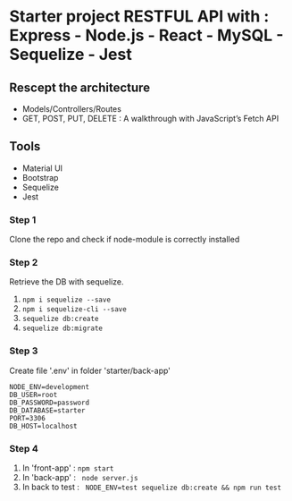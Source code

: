 # Starter project RESTFUL API with : Express - Node.js - React - MySQL - Sequelize - Jest

## Rescept the architecture
- Models/Controllers/Routes
- GET, POST, PUT, DELETE : A walkthrough with JavaScript’s Fetch API


## Tools
 - Material UI
 - Bootstrap
 - Sequelize
 - Jest

### Step 1
 Clone the repo  and check if node-module is correctly installed

### Step 2
  Retrieve the DB with sequelize.
   1) ``` npm i sequelize --save ```
   2) ``` npm i sequelize-cli --save ```
   3) ``` sequelize db:create ```
   4) ``` sequelize db:migrate ```

### Step 3
  Create file '.env' in folder 'starter/back-app'
  ```
  NODE_ENV=development
  DB_USER=root
  DB_PASSWORD=password
  DB_DATABASE=starter
  PORT=3306
  DB_HOST=localhost

```

### Step 4
 1) In 'front-app' : ```npm start```
 2) In 'back-app' : ``` node server.js```
 3) In back to test : ```  NODE_ENV=test sequelize db:create && npm run test ```
